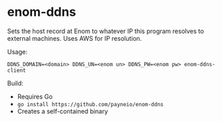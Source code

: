 enom-ddns
=========

Sets the host record at Enom to whatever IP this program resolves to external machines.
Uses AWS for IP resolution.

Usage:

```
DDNS_DOMAIN=<domain> DDNS_UN=<enom un> DDNS_PW=<enom pw> enom-ddns-client
```

Build:

- Requires Go
- `go install https://github.com/payneio/enom-ddns`
- Creates a self-contained binary

